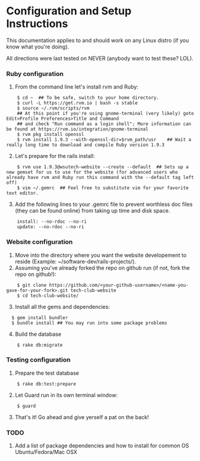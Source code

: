 # Configuration and Setup Instructions
This documentation applies to and should work on any Linux distro (if you know what you're doing).

All directions were last tested on NEVER (anybody want to test these? LOL).

### Ruby configuration
1. From the command line let's install rvm and Ruby:
```shell
	$ cd ~	## To be safe, switch to your home directory.
	$ curl -L https://get.rvm.io | bash -s stable
	$ source ~/.rvm/scripts/rvm
	## At this point if you're using gnome-terminal (very likely) goto Edit>Profile Preferences>Title and Command
	## and check "Run command as a login shell"; More information can be found at https://rvm.io/integration/gnome-terminal
	$ rvm pkg install openssl
	$ rvm install 1.9.3 --with-openssl-dir=$rvm_path/usr	## Wait a really long time to download and compile Ruby version 1.9.3
```

2. Let's prepare for the rails install:
```shell
	$ rvm use 1.9.3@wsutech-website --create --default	## Sets up a new gemset for us to use for the website (for advanced users who already have rvm and Ruby run this command with the --default tag left off)
	$ vim ~/.gemrc 	## Feel free to substitute vim for your favorite text editor.
```

3. Add the following lines to your .gemrc file to prevent worthless doc files (they can be found online) from taking up time and disk space.
```shell
	install: --no-rdoc --no-ri
	update: --no-rdoc --no-ri
```

### Website configuration
1. Move into the directory where you want the website developement to reside (Example: ~/software-dev/rails-projects/).
2. Assuming you've already forked the repo on github run (if not, fork the repo on github!):
```shell
	$ git clone https://github.com/<your-github-username>/<name-you-gave-for-your-fork>.git tech-club-website
	$ cd tech-club-website/
```

3. Install all the gems and dependencies:
```shell
  $ gem install bundler 
  $ bundle install ## You may run into some package problems
```

4. Build the database	
```shell
	$ rake db:migrate
```

### Testing configuration
1. Prepare the test database
```shell
	$ rake db:test:prepare
```

2. Let Guard run in its own terminal window:
```shell
	$ guard
```

3. That's it! Go ahead and give yerself a pat on the back!


### TODO
1. Add a list of package dependencies and how to install for common OS Ubuntu/Fedora/Mac OSX


